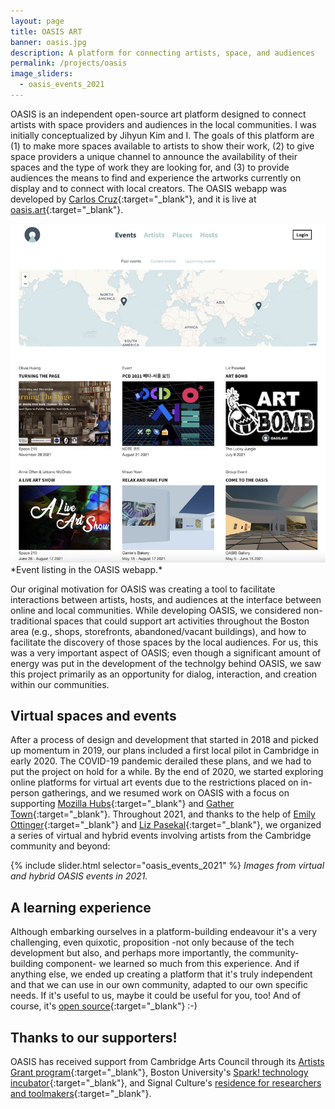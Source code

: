 ```yaml
---
layout: page
title: OASIS ART
banner: oasis.jpg
description: A platform for connecting artists, space, and audiences
permalink: /projects/oasis
image_sliders:
  - oasis_events_2021
---
```


OASIS is an independent open-source art platform designed to connect artists with space providers and audiences in the local communities. I was initially conceptualized by Jihyun Kim and I. The goals of this platform are (1) to make more spaces available to artists to show their work, (2) to give space providers a unique channel to announce the availability of their spaces and the type of work they are looking for, and (3) to provide audiences the means to find and experience the artworks currently on display and to connect with local creators. The OASIS webapp was developed by [Carlos Cruz](https://www.carcruz.dev/){:target="_blank"}, and it is live at [oasis.art](https://oasis.art){:target="_blank"}.

<img img width="800" src="/assets/images/oasis-events-page.jpg" style="background:none; border:none; box-shadow:none">
*Event listing in the OASIS webapp.*

Our original motivation for OASIS was creating a tool to facilitate interactions between artists, hosts, and audiences at the interface between online and local communities. While developing OASIS, we considered non-traditional spaces that could support art activities throughout the Boston area (e.g., shops, storefronts, abandoned/vacant buildings), and how to facilitate the discovery of those spaces by the local audiences. For us, this was a very important aspect of OASIS; even though a significant amount of energy was put in the development of the technolgy behind OASIS, we saw this project primarily as an opportunity for dialog, interaction, and creation within our communities.

## Virtual spaces and events

After a process of design and development that started in 2018 and picked up momentum in 2019, our plans included a first local pilot in Cambridge in early 2020. The COVID-19 pandemic derailed these plans, and we had to put the project on hold for a while. By the end of 2020, we started exploring online platforms for virtual art events due to the restrictions placed on in-person gatherings, and we resumed work on OASIS with a focus on supporting [Mozilla Hubs](https://hubs.mozilla.com/){:target="_blank"} and [Gather Town](https://www.gather.town/){:target="_blank"}. Throughout 2021, and thanks to the help of [Emily Ottinger](https://www.instagram.com/eottinge/){:target="_blank"} and [Liz Pasekal](http://www.lizpasekal.com/){:target="_blank"}, we organized a series of virtual and hybrid events involving artists from the Cambridge community and beyond:

{% include slider.html selector="oasis_events_2021" %}
*Images from virtual and hybrid OASIS events in 2021.*

## A learning experience

Although embarking ourselves in a platform-building endeavour it's a very challenging, even quixotic, proposition -not only because of the tech development but also, and perhaps more importantly, the community-building component- we learned so much from this experience. And if anything else, we ended up creating a platform that it's truly independent and that we can use in our own community, adapted to our own specific needs. If it's useful to us, maybe it could be useful for you, too! And of course, it's [open source](https://github.com/oasis-art-project){:target="_blank"} :-)

## Thanks to our supporters!

OASIS has received support from Cambridge Arts Council through its [Artists Grant program](https://www.cambridgema.gov/arts/programs/grants){:target="_blank"}, Boston University's [Spark! technology incubator](http://www.bu.edu/spark/){:target="_blank"}, and Signal Culture's [residence for researchers and toolmakers](http://signalculture.org/residency.html){:target="_blank"}.